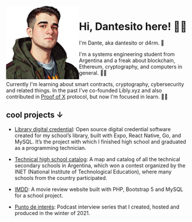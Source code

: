 <img align="left" src="https://github.com/d4rm5/d4rm5/blob/main/z4uPKEdx_400x400-removebg-preview.png?raw=true" width="200px">

# Hi, Dantesito here! 👋🏻

I'm Dante, aka dantesito or d4rm. 🤠

I'm a systems engineering student from Argentina and a freak about blockchain, Ethereum, cryptography, and computers in general. 🧑‍💻 

Currently I'm learning about smart contracts, cryptography, cybersecurity and related things. In the past I've co-founded Libly.xyz and also contributed in [Proof of X](pox.me) protocol, but now I'm focused in learn. 🤜🤛

## cool projects ↓

- [Library digital credential](https://x.com/d4rm_/status/1722034025190023404): Open source digital credential software created for my school’s library, built with Expo, React Native, Go, and MySQL. It’s the project with which I finished high school and graduated as a programming technician.

- [Technical high school catalog](https://github.com/catalogo-inet/catalogo-inet-front): A map and catalog of all the technical secondary schools in Argentina, which won a contest organized by the INET (National Institute of Technological Education), where many schools from the country participated.

- [IMDD](https://github.com/d4rm5/IMDD): A movie review website built with PHP, Bootstrap 5 and MySQL for a school project.

- [Punto de interés](https://pod.link/puntodeinteres): Podcast interview series that I created, hosted and produced in the winter of 2021.
